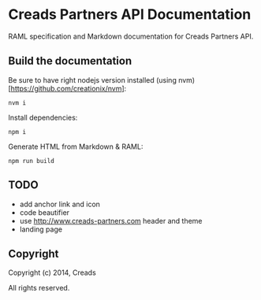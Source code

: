 Creads Partners API Documentation
=================================

RAML specification and Markdown documentation for Creads Partners API.

## Build the documentation

Be sure to have right nodejs version installed (using nvm)[https://github.com/creationix/nvm]:

    nvm i

Install dependencies:

    npm i

Generate HTML from Markdown & RAML:

    npm run build

## TODO

* add anchor link and icon
* code beautifier
* use http://www.creads-partners.com header and theme
* landing page

## Copyright

Copyright (c) 2014, Creads

All rights reserved.
